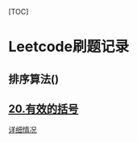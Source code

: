[TOC]
# Leetcode刷题记录
## 排序算法()
## [20.有效的括号](https://leetcode-cn.com/problems/valid-parentheses/)
[详细情况](./20.isValid)
